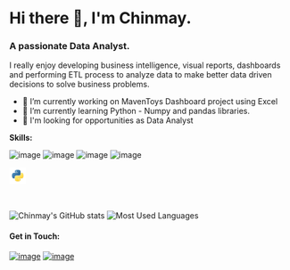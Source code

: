 <h1>Hi there 👋, I'm Chinmay.</h1>

### A passionate Data Analyst.

I really enjoy developing business intelligence, visual reports, dashboards and performing ETL process to analyze data to make better data driven decisions to solve business problems.

- 🔭 I’m currently working on MavenToys Dashboard project using Excel
- 🌱 I’m currently learning Python - Numpy and pandas libraries.
- 👯 I'm looking for opportunities as Data Analyst

**Skills:**

![image][powerbi]
![image][excel]
![image][python]
![image][mysql]

<img height="30" width="30" src="https://raw.githubusercontent.com/github/explore/80688e429a7d4ef2fca1e82350fe8e3517d3494d/topics/python/python.png">&nbsp;


<br />

![Chinmay's GitHub stats](https://github-readme-stats.vercel.app/api?username=chinmaynavale&show_icons=true&hide=contribs,prs,stars&include_all_commits=true&hide_border=true&theme=radical)
![Most Used Languages](https://github-readme-stats.vercel.app/api/top-langs/?username=chinmaynavale&layout=compact&hide_border=true&theme=radical)

#### Get in Touch:

<a href="https://www.linkedin.com/in/chinmaynavale/">![image][linkedin]</a>
<a href="mailto:chinmay.navale@outlook.com">![image][outlook]</a>

<!-- links -->
[secrets]: https://github.com/chinmaynavale/Secrets
[ssms]: https://img.shields.io/badge/ssms-4c4c4c?style=for-the-badge&logo=Microsoft%20SQL%20Server&logoColor=red
[mysql]: https://img.shields.io/badge/mysql-285c7d?style=for-the-badge&logo=MySQL&logoColor=white
[python]: https://img.shields.io/badge/python-43853D?style=for-the-badge&logo=python&logoColor=white
[powerbi]: https://img.shields.io/badge/powerbi-463c15?style=for-the-badge&logo=powerbi&logoColor=default
[excel]: https://img.shields.io/badge/excel-ffffff?style=for-the-badge&logo=microsoft%20excel&logoColor=darkgreen
[linkedin]: https://img.shields.io/badge/LinkedIn-0077B5?style=for-the-badge&logo=linkedin&logoColor=white
[outlook]: https://img.shields.io/badge/outlook-ffffff?style=for-the-badge&logo=microsoft%20outlook&logoColor=blue
[powerbi2]: https://img.shields.io/badge/powerbi-463c15?style=social&logo=powerbi&logoColor=yellow
